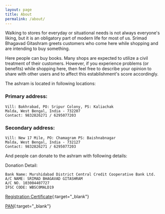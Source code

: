 ```yaml
---
layout: page
title: About
permalink: /about/
---
```



Walking to stores for everyday or situational needs is not always everyone's liking, but it is an obligatory part of modern life for most of us. Srimad Bhagavad Gitashram greets customers who come here while shopping and are intending to buy something.

Here people can buy books. Many shops are expected to utilize a civil treatment of their customers. However, if you experience problems (or benefits) while shopping here, then feel free to describe your opinion to share with other users and to affect this establishment's score accordingly.

The ashram is located in following locations:

### Primary address:
```
Vill: Bakhrabad, PO: Sripur Colony, PS: Kaliachak 
Malda, West Bengal, India - 732207
Contact: 9832826271 / 6295077203
```

### Secondary address:
```
Vill: New 17 Mile, PO: Chamagram PS: Baishnabnagar
Malda, West Bengal, India - 732127
Contact: 9832826271 / 6295077203
```

And people can donate to the ashram with following details:

Donation Detail:
```
Bank Name: Murshidabad District Central Credit Cooperative Bank Ltd.
A/C NAME: SRIMAD BHAGAVAD GITASHRAM
A/C NO. 103004407727
IFSC CODE: WBSC0MALD19
``` 

[Registration Certificate](/doc/registration-certificate.pdf){:target="_blank"}

[PAN](/doc/pan-card.png){:target="_blank"}
